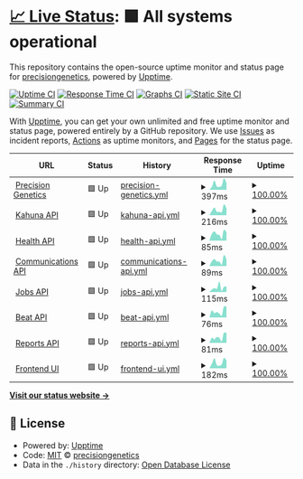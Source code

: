 # [📈 Live Status](https://precisiongenetics.github.io/status-page): <!--live status--> **🟩 All systems operational**

This repository contains the open-source uptime monitor and status page for [precisiongenetics](https://precisiongenetics.github.io/status-page), powered by [Upptime](https://github.com/upptime/upptime).

[![Uptime CI](https://github.com/precisiongenetics/status-page/workflows/Uptime%20CI/badge.svg)](https://github.com/precisiongenetics/status-page/actions?query=workflow%3A%22Uptime+CI%22)
[![Response Time CI](https://github.com/precisiongenetics/status-page/workflows/Response%20Time%20CI/badge.svg)](https://github.com/precisiongenetics/status-page/actions?query=workflow%3A%22Response+Time+CI%22)
[![Graphs CI](https://github.com/precisiongenetics/status-page/workflows/Graphs%20CI/badge.svg)](https://github.com/precisiongenetics/status-page/actions?query=workflow%3A%22Graphs+CI%22)
[![Static Site CI](https://github.com/precisiongenetics/status-page/workflows/Static%20Site%20CI/badge.svg)](https://github.com/precisiongenetics/status-page/actions?query=workflow%3A%22Static+Site+CI%22)
[![Summary CI](https://github.com/precisiongenetics/status-page/workflows/Summary%20CI/badge.svg)](https://github.com/precisiongenetics/status-page/actions?query=workflow%3A%22Summary+CI%22)

With [Upptime](https://upptime.js.org), you can get your own unlimited and free uptime monitor and status page, powered entirely by a GitHub repository. We use [Issues](https://github.com/precisiongenetics/status-page/issues) as incident reports, [Actions](https://github.com/precisiongenetics/status-page/actions) as uptime monitors, and [Pages](https://precisiongenetics.github.io/status-page) for the status page.

<!--start: status pages-->
<!-- This summary is generated by Upptime (https://github.com/upptime/upptime) -->
<!-- Do not edit this manually, your changes will be overwritten -->
<!-- prettier-ignore -->
| URL | Status | History | Response Time | Uptime |
| --- | ------ | ------- | ------------- | ------ |
| <img alt="" src="https://icons.duckduckgo.com/ip3/www.precisiongenetics.com.ico" height="13"> [Precision Genetics](https://www.precisiongenetics.com) | 🟩 Up | [precision-genetics.yml](https://github.com/precisiongenetics/status-page/commits/HEAD/history/precision-genetics.yml) | <details><summary><img alt="Response time graph" src="./graphs/precision-genetics/response-time-week.png" height="20"> 397ms</summary><br><a href="https://status.precisiongenetics.com/history/precision-genetics"><img alt="Response time 602" src="https://img.shields.io/endpoint?url=https%3A%2F%2Fraw.githubusercontent.com%2Fprecisiongenetics%2Fstatus-page%2FHEAD%2Fapi%2Fprecision-genetics%2Fresponse-time.json"></a><br><a href="https://status.precisiongenetics.com/history/precision-genetics"><img alt="24-hour response time 466" src="https://img.shields.io/endpoint?url=https%3A%2F%2Fraw.githubusercontent.com%2Fprecisiongenetics%2Fstatus-page%2FHEAD%2Fapi%2Fprecision-genetics%2Fresponse-time-day.json"></a><br><a href="https://status.precisiongenetics.com/history/precision-genetics"><img alt="7-day response time 397" src="https://img.shields.io/endpoint?url=https%3A%2F%2Fraw.githubusercontent.com%2Fprecisiongenetics%2Fstatus-page%2FHEAD%2Fapi%2Fprecision-genetics%2Fresponse-time-week.json"></a><br><a href="https://status.precisiongenetics.com/history/precision-genetics"><img alt="30-day response time 469" src="https://img.shields.io/endpoint?url=https%3A%2F%2Fraw.githubusercontent.com%2Fprecisiongenetics%2Fstatus-page%2FHEAD%2Fapi%2Fprecision-genetics%2Fresponse-time-month.json"></a><br><a href="https://status.precisiongenetics.com/history/precision-genetics"><img alt="1-year response time 602" src="https://img.shields.io/endpoint?url=https%3A%2F%2Fraw.githubusercontent.com%2Fprecisiongenetics%2Fstatus-page%2FHEAD%2Fapi%2Fprecision-genetics%2Fresponse-time-year.json"></a></details> | <details><summary><a href="https://status.precisiongenetics.com/history/precision-genetics">100.00%</a></summary><a href="https://status.precisiongenetics.com/history/precision-genetics"><img alt="All-time uptime 100.00%" src="https://img.shields.io/endpoint?url=https%3A%2F%2Fraw.githubusercontent.com%2Fprecisiongenetics%2Fstatus-page%2FHEAD%2Fapi%2Fprecision-genetics%2Fuptime.json"></a><br><a href="https://status.precisiongenetics.com/history/precision-genetics"><img alt="24-hour uptime 100.00%" src="https://img.shields.io/endpoint?url=https%3A%2F%2Fraw.githubusercontent.com%2Fprecisiongenetics%2Fstatus-page%2FHEAD%2Fapi%2Fprecision-genetics%2Fuptime-day.json"></a><br><a href="https://status.precisiongenetics.com/history/precision-genetics"><img alt="7-day uptime 100.00%" src="https://img.shields.io/endpoint?url=https%3A%2F%2Fraw.githubusercontent.com%2Fprecisiongenetics%2Fstatus-page%2FHEAD%2Fapi%2Fprecision-genetics%2Fuptime-week.json"></a><br><a href="https://status.precisiongenetics.com/history/precision-genetics"><img alt="30-day uptime 100.00%" src="https://img.shields.io/endpoint?url=https%3A%2F%2Fraw.githubusercontent.com%2Fprecisiongenetics%2Fstatus-page%2FHEAD%2Fapi%2Fprecision-genetics%2Fuptime-month.json"></a><br><a href="https://status.precisiongenetics.com/history/precision-genetics"><img alt="1-year uptime 100.00%" src="https://img.shields.io/endpoint?url=https%3A%2F%2Fraw.githubusercontent.com%2Fprecisiongenetics%2Fstatus-page%2FHEAD%2Fapi%2Fprecision-genetics%2Fuptime-year.json"></a></details>
| <img alt="" src="https://icons.duckduckgo.com/ip3/api.precisiongenetics.com.ico" height="13"> [Kahuna API](https://api.precisiongenetics.com/kahuna/v1/status) | 🟩 Up | [kahuna-api.yml](https://github.com/precisiongenetics/status-page/commits/HEAD/history/kahuna-api.yml) | <details><summary><img alt="Response time graph" src="./graphs/kahuna-api/response-time-week.png" height="20"> 216ms</summary><br><a href="https://status.precisiongenetics.com/history/kahuna-api"><img alt="Response time 252" src="https://img.shields.io/endpoint?url=https%3A%2F%2Fraw.githubusercontent.com%2Fprecisiongenetics%2Fstatus-page%2FHEAD%2Fapi%2Fkahuna-api%2Fresponse-time.json"></a><br><a href="https://status.precisiongenetics.com/history/kahuna-api"><img alt="24-hour response time 267" src="https://img.shields.io/endpoint?url=https%3A%2F%2Fraw.githubusercontent.com%2Fprecisiongenetics%2Fstatus-page%2FHEAD%2Fapi%2Fkahuna-api%2Fresponse-time-day.json"></a><br><a href="https://status.precisiongenetics.com/history/kahuna-api"><img alt="7-day response time 216" src="https://img.shields.io/endpoint?url=https%3A%2F%2Fraw.githubusercontent.com%2Fprecisiongenetics%2Fstatus-page%2FHEAD%2Fapi%2Fkahuna-api%2Fresponse-time-week.json"></a><br><a href="https://status.precisiongenetics.com/history/kahuna-api"><img alt="30-day response time 251" src="https://img.shields.io/endpoint?url=https%3A%2F%2Fraw.githubusercontent.com%2Fprecisiongenetics%2Fstatus-page%2FHEAD%2Fapi%2Fkahuna-api%2Fresponse-time-month.json"></a><br><a href="https://status.precisiongenetics.com/history/kahuna-api"><img alt="1-year response time 252" src="https://img.shields.io/endpoint?url=https%3A%2F%2Fraw.githubusercontent.com%2Fprecisiongenetics%2Fstatus-page%2FHEAD%2Fapi%2Fkahuna-api%2Fresponse-time-year.json"></a></details> | <details><summary><a href="https://status.precisiongenetics.com/history/kahuna-api">100.00%</a></summary><a href="https://status.precisiongenetics.com/history/kahuna-api"><img alt="All-time uptime 100.00%" src="https://img.shields.io/endpoint?url=https%3A%2F%2Fraw.githubusercontent.com%2Fprecisiongenetics%2Fstatus-page%2FHEAD%2Fapi%2Fkahuna-api%2Fuptime.json"></a><br><a href="https://status.precisiongenetics.com/history/kahuna-api"><img alt="24-hour uptime 100.00%" src="https://img.shields.io/endpoint?url=https%3A%2F%2Fraw.githubusercontent.com%2Fprecisiongenetics%2Fstatus-page%2FHEAD%2Fapi%2Fkahuna-api%2Fuptime-day.json"></a><br><a href="https://status.precisiongenetics.com/history/kahuna-api"><img alt="7-day uptime 100.00%" src="https://img.shields.io/endpoint?url=https%3A%2F%2Fraw.githubusercontent.com%2Fprecisiongenetics%2Fstatus-page%2FHEAD%2Fapi%2Fkahuna-api%2Fuptime-week.json"></a><br><a href="https://status.precisiongenetics.com/history/kahuna-api"><img alt="30-day uptime 100.00%" src="https://img.shields.io/endpoint?url=https%3A%2F%2Fraw.githubusercontent.com%2Fprecisiongenetics%2Fstatus-page%2FHEAD%2Fapi%2Fkahuna-api%2Fuptime-month.json"></a><br><a href="https://status.precisiongenetics.com/history/kahuna-api"><img alt="1-year uptime 100.00%" src="https://img.shields.io/endpoint?url=https%3A%2F%2Fraw.githubusercontent.com%2Fprecisiongenetics%2Fstatus-page%2FHEAD%2Fapi%2Fkahuna-api%2Fuptime-year.json"></a></details>
| <img alt="" src="https://icons.duckduckgo.com/ip3/api.precisiongenetics.com.ico" height="13"> [Health API](https://api.precisiongenetics.com/health/v1/status) | 🟩 Up | [health-api.yml](https://github.com/precisiongenetics/status-page/commits/HEAD/history/health-api.yml) | <details><summary><img alt="Response time graph" src="./graphs/health-api/response-time-week.png" height="20"> 85ms</summary><br><a href="https://status.precisiongenetics.com/history/health-api"><img alt="Response time 75" src="https://img.shields.io/endpoint?url=https%3A%2F%2Fraw.githubusercontent.com%2Fprecisiongenetics%2Fstatus-page%2FHEAD%2Fapi%2Fhealth-api%2Fresponse-time.json"></a><br><a href="https://status.precisiongenetics.com/history/health-api"><img alt="24-hour response time 103" src="https://img.shields.io/endpoint?url=https%3A%2F%2Fraw.githubusercontent.com%2Fprecisiongenetics%2Fstatus-page%2FHEAD%2Fapi%2Fhealth-api%2Fresponse-time-day.json"></a><br><a href="https://status.precisiongenetics.com/history/health-api"><img alt="7-day response time 85" src="https://img.shields.io/endpoint?url=https%3A%2F%2Fraw.githubusercontent.com%2Fprecisiongenetics%2Fstatus-page%2FHEAD%2Fapi%2Fhealth-api%2Fresponse-time-week.json"></a><br><a href="https://status.precisiongenetics.com/history/health-api"><img alt="30-day response time 82" src="https://img.shields.io/endpoint?url=https%3A%2F%2Fraw.githubusercontent.com%2Fprecisiongenetics%2Fstatus-page%2FHEAD%2Fapi%2Fhealth-api%2Fresponse-time-month.json"></a><br><a href="https://status.precisiongenetics.com/history/health-api"><img alt="1-year response time 75" src="https://img.shields.io/endpoint?url=https%3A%2F%2Fraw.githubusercontent.com%2Fprecisiongenetics%2Fstatus-page%2FHEAD%2Fapi%2Fhealth-api%2Fresponse-time-year.json"></a></details> | <details><summary><a href="https://status.precisiongenetics.com/history/health-api">100.00%</a></summary><a href="https://status.precisiongenetics.com/history/health-api"><img alt="All-time uptime 100.00%" src="https://img.shields.io/endpoint?url=https%3A%2F%2Fraw.githubusercontent.com%2Fprecisiongenetics%2Fstatus-page%2FHEAD%2Fapi%2Fhealth-api%2Fuptime.json"></a><br><a href="https://status.precisiongenetics.com/history/health-api"><img alt="24-hour uptime 100.00%" src="https://img.shields.io/endpoint?url=https%3A%2F%2Fraw.githubusercontent.com%2Fprecisiongenetics%2Fstatus-page%2FHEAD%2Fapi%2Fhealth-api%2Fuptime-day.json"></a><br><a href="https://status.precisiongenetics.com/history/health-api"><img alt="7-day uptime 100.00%" src="https://img.shields.io/endpoint?url=https%3A%2F%2Fraw.githubusercontent.com%2Fprecisiongenetics%2Fstatus-page%2FHEAD%2Fapi%2Fhealth-api%2Fuptime-week.json"></a><br><a href="https://status.precisiongenetics.com/history/health-api"><img alt="30-day uptime 100.00%" src="https://img.shields.io/endpoint?url=https%3A%2F%2Fraw.githubusercontent.com%2Fprecisiongenetics%2Fstatus-page%2FHEAD%2Fapi%2Fhealth-api%2Fuptime-month.json"></a><br><a href="https://status.precisiongenetics.com/history/health-api"><img alt="1-year uptime 100.00%" src="https://img.shields.io/endpoint?url=https%3A%2F%2Fraw.githubusercontent.com%2Fprecisiongenetics%2Fstatus-page%2FHEAD%2Fapi%2Fhealth-api%2Fuptime-year.json"></a></details>
| <img alt="" src="https://icons.duckduckgo.com/ip3/api.precisiongenetics.com.ico" height="13"> [Communications API](https://api.precisiongenetics.com/email/v1/status) | 🟩 Up | [communications-api.yml](https://github.com/precisiongenetics/status-page/commits/HEAD/history/communications-api.yml) | <details><summary><img alt="Response time graph" src="./graphs/communications-api/response-time-week.png" height="20"> 89ms</summary><br><a href="https://status.precisiongenetics.com/history/communications-api"><img alt="Response time 78" src="https://img.shields.io/endpoint?url=https%3A%2F%2Fraw.githubusercontent.com%2Fprecisiongenetics%2Fstatus-page%2FHEAD%2Fapi%2Fcommunications-api%2Fresponse-time.json"></a><br><a href="https://status.precisiongenetics.com/history/communications-api"><img alt="24-hour response time 108" src="https://img.shields.io/endpoint?url=https%3A%2F%2Fraw.githubusercontent.com%2Fprecisiongenetics%2Fstatus-page%2FHEAD%2Fapi%2Fcommunications-api%2Fresponse-time-day.json"></a><br><a href="https://status.precisiongenetics.com/history/communications-api"><img alt="7-day response time 89" src="https://img.shields.io/endpoint?url=https%3A%2F%2Fraw.githubusercontent.com%2Fprecisiongenetics%2Fstatus-page%2FHEAD%2Fapi%2Fcommunications-api%2Fresponse-time-week.json"></a><br><a href="https://status.precisiongenetics.com/history/communications-api"><img alt="30-day response time 101" src="https://img.shields.io/endpoint?url=https%3A%2F%2Fraw.githubusercontent.com%2Fprecisiongenetics%2Fstatus-page%2FHEAD%2Fapi%2Fcommunications-api%2Fresponse-time-month.json"></a><br><a href="https://status.precisiongenetics.com/history/communications-api"><img alt="1-year response time 78" src="https://img.shields.io/endpoint?url=https%3A%2F%2Fraw.githubusercontent.com%2Fprecisiongenetics%2Fstatus-page%2FHEAD%2Fapi%2Fcommunications-api%2Fresponse-time-year.json"></a></details> | <details><summary><a href="https://status.precisiongenetics.com/history/communications-api">100.00%</a></summary><a href="https://status.precisiongenetics.com/history/communications-api"><img alt="All-time uptime 100.00%" src="https://img.shields.io/endpoint?url=https%3A%2F%2Fraw.githubusercontent.com%2Fprecisiongenetics%2Fstatus-page%2FHEAD%2Fapi%2Fcommunications-api%2Fuptime.json"></a><br><a href="https://status.precisiongenetics.com/history/communications-api"><img alt="24-hour uptime 100.00%" src="https://img.shields.io/endpoint?url=https%3A%2F%2Fraw.githubusercontent.com%2Fprecisiongenetics%2Fstatus-page%2FHEAD%2Fapi%2Fcommunications-api%2Fuptime-day.json"></a><br><a href="https://status.precisiongenetics.com/history/communications-api"><img alt="7-day uptime 100.00%" src="https://img.shields.io/endpoint?url=https%3A%2F%2Fraw.githubusercontent.com%2Fprecisiongenetics%2Fstatus-page%2FHEAD%2Fapi%2Fcommunications-api%2Fuptime-week.json"></a><br><a href="https://status.precisiongenetics.com/history/communications-api"><img alt="30-day uptime 100.00%" src="https://img.shields.io/endpoint?url=https%3A%2F%2Fraw.githubusercontent.com%2Fprecisiongenetics%2Fstatus-page%2FHEAD%2Fapi%2Fcommunications-api%2Fuptime-month.json"></a><br><a href="https://status.precisiongenetics.com/history/communications-api"><img alt="1-year uptime 100.00%" src="https://img.shields.io/endpoint?url=https%3A%2F%2Fraw.githubusercontent.com%2Fprecisiongenetics%2Fstatus-page%2FHEAD%2Fapi%2Fcommunications-api%2Fuptime-year.json"></a></details>
| <img alt="" src="https://icons.duckduckgo.com/ip3/api.precisiongenetics.com.ico" height="13"> [Jobs API](https://api.precisiongenetics.com/jobs/v1/status) | 🟩 Up | [jobs-api.yml](https://github.com/precisiongenetics/status-page/commits/HEAD/history/jobs-api.yml) | <details><summary><img alt="Response time graph" src="./graphs/jobs-api/response-time-week.png" height="20"> 115ms</summary><br><a href="https://status.precisiongenetics.com/history/jobs-api"><img alt="Response time 77" src="https://img.shields.io/endpoint?url=https%3A%2F%2Fraw.githubusercontent.com%2Fprecisiongenetics%2Fstatus-page%2FHEAD%2Fapi%2Fjobs-api%2Fresponse-time.json"></a><br><a href="https://status.precisiongenetics.com/history/jobs-api"><img alt="24-hour response time 141" src="https://img.shields.io/endpoint?url=https%3A%2F%2Fraw.githubusercontent.com%2Fprecisiongenetics%2Fstatus-page%2FHEAD%2Fapi%2Fjobs-api%2Fresponse-time-day.json"></a><br><a href="https://status.precisiongenetics.com/history/jobs-api"><img alt="7-day response time 115" src="https://img.shields.io/endpoint?url=https%3A%2F%2Fraw.githubusercontent.com%2Fprecisiongenetics%2Fstatus-page%2FHEAD%2Fapi%2Fjobs-api%2Fresponse-time-week.json"></a><br><a href="https://status.precisiongenetics.com/history/jobs-api"><img alt="30-day response time 103" src="https://img.shields.io/endpoint?url=https%3A%2F%2Fraw.githubusercontent.com%2Fprecisiongenetics%2Fstatus-page%2FHEAD%2Fapi%2Fjobs-api%2Fresponse-time-month.json"></a><br><a href="https://status.precisiongenetics.com/history/jobs-api"><img alt="1-year response time 77" src="https://img.shields.io/endpoint?url=https%3A%2F%2Fraw.githubusercontent.com%2Fprecisiongenetics%2Fstatus-page%2FHEAD%2Fapi%2Fjobs-api%2Fresponse-time-year.json"></a></details> | <details><summary><a href="https://status.precisiongenetics.com/history/jobs-api">100.00%</a></summary><a href="https://status.precisiongenetics.com/history/jobs-api"><img alt="All-time uptime 100.00%" src="https://img.shields.io/endpoint?url=https%3A%2F%2Fraw.githubusercontent.com%2Fprecisiongenetics%2Fstatus-page%2FHEAD%2Fapi%2Fjobs-api%2Fuptime.json"></a><br><a href="https://status.precisiongenetics.com/history/jobs-api"><img alt="24-hour uptime 100.00%" src="https://img.shields.io/endpoint?url=https%3A%2F%2Fraw.githubusercontent.com%2Fprecisiongenetics%2Fstatus-page%2FHEAD%2Fapi%2Fjobs-api%2Fuptime-day.json"></a><br><a href="https://status.precisiongenetics.com/history/jobs-api"><img alt="7-day uptime 100.00%" src="https://img.shields.io/endpoint?url=https%3A%2F%2Fraw.githubusercontent.com%2Fprecisiongenetics%2Fstatus-page%2FHEAD%2Fapi%2Fjobs-api%2Fuptime-week.json"></a><br><a href="https://status.precisiongenetics.com/history/jobs-api"><img alt="30-day uptime 100.00%" src="https://img.shields.io/endpoint?url=https%3A%2F%2Fraw.githubusercontent.com%2Fprecisiongenetics%2Fstatus-page%2FHEAD%2Fapi%2Fjobs-api%2Fuptime-month.json"></a><br><a href="https://status.precisiongenetics.com/history/jobs-api"><img alt="1-year uptime 100.00%" src="https://img.shields.io/endpoint?url=https%3A%2F%2Fraw.githubusercontent.com%2Fprecisiongenetics%2Fstatus-page%2FHEAD%2Fapi%2Fjobs-api%2Fuptime-year.json"></a></details>
| <img alt="" src="https://icons.duckduckgo.com/ip3/api.precisiongenetics.com.ico" height="13"> [Beat API](https://api.precisiongenetics.com/beat/v1/status) | 🟩 Up | [beat-api.yml](https://github.com/precisiongenetics/status-page/commits/HEAD/history/beat-api.yml) | <details><summary><img alt="Response time graph" src="./graphs/beat-api/response-time-week.png" height="20"> 76ms</summary><br><a href="https://status.precisiongenetics.com/history/beat-api"><img alt="Response time 70" src="https://img.shields.io/endpoint?url=https%3A%2F%2Fraw.githubusercontent.com%2Fprecisiongenetics%2Fstatus-page%2FHEAD%2Fapi%2Fbeat-api%2Fresponse-time.json"></a><br><a href="https://status.precisiongenetics.com/history/beat-api"><img alt="24-hour response time 136" src="https://img.shields.io/endpoint?url=https%3A%2F%2Fraw.githubusercontent.com%2Fprecisiongenetics%2Fstatus-page%2FHEAD%2Fapi%2Fbeat-api%2Fresponse-time-day.json"></a><br><a href="https://status.precisiongenetics.com/history/beat-api"><img alt="7-day response time 76" src="https://img.shields.io/endpoint?url=https%3A%2F%2Fraw.githubusercontent.com%2Fprecisiongenetics%2Fstatus-page%2FHEAD%2Fapi%2Fbeat-api%2Fresponse-time-week.json"></a><br><a href="https://status.precisiongenetics.com/history/beat-api"><img alt="30-day response time 84" src="https://img.shields.io/endpoint?url=https%3A%2F%2Fraw.githubusercontent.com%2Fprecisiongenetics%2Fstatus-page%2FHEAD%2Fapi%2Fbeat-api%2Fresponse-time-month.json"></a><br><a href="https://status.precisiongenetics.com/history/beat-api"><img alt="1-year response time 70" src="https://img.shields.io/endpoint?url=https%3A%2F%2Fraw.githubusercontent.com%2Fprecisiongenetics%2Fstatus-page%2FHEAD%2Fapi%2Fbeat-api%2Fresponse-time-year.json"></a></details> | <details><summary><a href="https://status.precisiongenetics.com/history/beat-api">100.00%</a></summary><a href="https://status.precisiongenetics.com/history/beat-api"><img alt="All-time uptime 100.00%" src="https://img.shields.io/endpoint?url=https%3A%2F%2Fraw.githubusercontent.com%2Fprecisiongenetics%2Fstatus-page%2FHEAD%2Fapi%2Fbeat-api%2Fuptime.json"></a><br><a href="https://status.precisiongenetics.com/history/beat-api"><img alt="24-hour uptime 100.00%" src="https://img.shields.io/endpoint?url=https%3A%2F%2Fraw.githubusercontent.com%2Fprecisiongenetics%2Fstatus-page%2FHEAD%2Fapi%2Fbeat-api%2Fuptime-day.json"></a><br><a href="https://status.precisiongenetics.com/history/beat-api"><img alt="7-day uptime 100.00%" src="https://img.shields.io/endpoint?url=https%3A%2F%2Fraw.githubusercontent.com%2Fprecisiongenetics%2Fstatus-page%2FHEAD%2Fapi%2Fbeat-api%2Fuptime-week.json"></a><br><a href="https://status.precisiongenetics.com/history/beat-api"><img alt="30-day uptime 100.00%" src="https://img.shields.io/endpoint?url=https%3A%2F%2Fraw.githubusercontent.com%2Fprecisiongenetics%2Fstatus-page%2FHEAD%2Fapi%2Fbeat-api%2Fuptime-month.json"></a><br><a href="https://status.precisiongenetics.com/history/beat-api"><img alt="1-year uptime 100.00%" src="https://img.shields.io/endpoint?url=https%3A%2F%2Fraw.githubusercontent.com%2Fprecisiongenetics%2Fstatus-page%2FHEAD%2Fapi%2Fbeat-api%2Fuptime-year.json"></a></details>
| <img alt="" src="https://icons.duckduckgo.com/ip3/api.precisiongenetics.com.ico" height="13"> [Reports API](https://api.precisiongenetics.com/reports/v1/status) | 🟩 Up | [reports-api.yml](https://github.com/precisiongenetics/status-page/commits/HEAD/history/reports-api.yml) | <details><summary><img alt="Response time graph" src="./graphs/reports-api/response-time-week.png" height="20"> 81ms</summary><br><a href="https://status.precisiongenetics.com/history/reports-api"><img alt="Response time 78" src="https://img.shields.io/endpoint?url=https%3A%2F%2Fraw.githubusercontent.com%2Fprecisiongenetics%2Fstatus-page%2FHEAD%2Fapi%2Freports-api%2Fresponse-time.json"></a><br><a href="https://status.precisiongenetics.com/history/reports-api"><img alt="24-hour response time 140" src="https://img.shields.io/endpoint?url=https%3A%2F%2Fraw.githubusercontent.com%2Fprecisiongenetics%2Fstatus-page%2FHEAD%2Fapi%2Freports-api%2Fresponse-time-day.json"></a><br><a href="https://status.precisiongenetics.com/history/reports-api"><img alt="7-day response time 81" src="https://img.shields.io/endpoint?url=https%3A%2F%2Fraw.githubusercontent.com%2Fprecisiongenetics%2Fstatus-page%2FHEAD%2Fapi%2Freports-api%2Fresponse-time-week.json"></a><br><a href="https://status.precisiongenetics.com/history/reports-api"><img alt="30-day response time 80" src="https://img.shields.io/endpoint?url=https%3A%2F%2Fraw.githubusercontent.com%2Fprecisiongenetics%2Fstatus-page%2FHEAD%2Fapi%2Freports-api%2Fresponse-time-month.json"></a><br><a href="https://status.precisiongenetics.com/history/reports-api"><img alt="1-year response time 78" src="https://img.shields.io/endpoint?url=https%3A%2F%2Fraw.githubusercontent.com%2Fprecisiongenetics%2Fstatus-page%2FHEAD%2Fapi%2Freports-api%2Fresponse-time-year.json"></a></details> | <details><summary><a href="https://status.precisiongenetics.com/history/reports-api">100.00%</a></summary><a href="https://status.precisiongenetics.com/history/reports-api"><img alt="All-time uptime 100.00%" src="https://img.shields.io/endpoint?url=https%3A%2F%2Fraw.githubusercontent.com%2Fprecisiongenetics%2Fstatus-page%2FHEAD%2Fapi%2Freports-api%2Fuptime.json"></a><br><a href="https://status.precisiongenetics.com/history/reports-api"><img alt="24-hour uptime 100.00%" src="https://img.shields.io/endpoint?url=https%3A%2F%2Fraw.githubusercontent.com%2Fprecisiongenetics%2Fstatus-page%2FHEAD%2Fapi%2Freports-api%2Fuptime-day.json"></a><br><a href="https://status.precisiongenetics.com/history/reports-api"><img alt="7-day uptime 100.00%" src="https://img.shields.io/endpoint?url=https%3A%2F%2Fraw.githubusercontent.com%2Fprecisiongenetics%2Fstatus-page%2FHEAD%2Fapi%2Freports-api%2Fuptime-week.json"></a><br><a href="https://status.precisiongenetics.com/history/reports-api"><img alt="30-day uptime 100.00%" src="https://img.shields.io/endpoint?url=https%3A%2F%2Fraw.githubusercontent.com%2Fprecisiongenetics%2Fstatus-page%2FHEAD%2Fapi%2Freports-api%2Fuptime-month.json"></a><br><a href="https://status.precisiongenetics.com/history/reports-api"><img alt="1-year uptime 100.00%" src="https://img.shields.io/endpoint?url=https%3A%2F%2Fraw.githubusercontent.com%2Fprecisiongenetics%2Fstatus-page%2FHEAD%2Fapi%2Freports-api%2Fuptime-year.json"></a></details>
| <img alt="" src="https://icons.duckduckgo.com/ip3/qrm.precisiongenetics.com.ico" height="13"> [Frontend UI](https://qrm.precisiongenetics.com/auth/login) | 🟩 Up | [frontend-ui.yml](https://github.com/precisiongenetics/status-page/commits/HEAD/history/frontend-ui.yml) | <details><summary><img alt="Response time graph" src="./graphs/frontend-ui/response-time-week.png" height="20"> 182ms</summary><br><a href="https://status.precisiongenetics.com/history/frontend-ui"><img alt="Response time 214" src="https://img.shields.io/endpoint?url=https%3A%2F%2Fraw.githubusercontent.com%2Fprecisiongenetics%2Fstatus-page%2FHEAD%2Fapi%2Ffrontend-ui%2Fresponse-time.json"></a><br><a href="https://status.precisiongenetics.com/history/frontend-ui"><img alt="24-hour response time 243" src="https://img.shields.io/endpoint?url=https%3A%2F%2Fraw.githubusercontent.com%2Fprecisiongenetics%2Fstatus-page%2FHEAD%2Fapi%2Ffrontend-ui%2Fresponse-time-day.json"></a><br><a href="https://status.precisiongenetics.com/history/frontend-ui"><img alt="7-day response time 182" src="https://img.shields.io/endpoint?url=https%3A%2F%2Fraw.githubusercontent.com%2Fprecisiongenetics%2Fstatus-page%2FHEAD%2Fapi%2Ffrontend-ui%2Fresponse-time-week.json"></a><br><a href="https://status.precisiongenetics.com/history/frontend-ui"><img alt="30-day response time 203" src="https://img.shields.io/endpoint?url=https%3A%2F%2Fraw.githubusercontent.com%2Fprecisiongenetics%2Fstatus-page%2FHEAD%2Fapi%2Ffrontend-ui%2Fresponse-time-month.json"></a><br><a href="https://status.precisiongenetics.com/history/frontend-ui"><img alt="1-year response time 214" src="https://img.shields.io/endpoint?url=https%3A%2F%2Fraw.githubusercontent.com%2Fprecisiongenetics%2Fstatus-page%2FHEAD%2Fapi%2Ffrontend-ui%2Fresponse-time-year.json"></a></details> | <details><summary><a href="https://status.precisiongenetics.com/history/frontend-ui">100.00%</a></summary><a href="https://status.precisiongenetics.com/history/frontend-ui"><img alt="All-time uptime 100.00%" src="https://img.shields.io/endpoint?url=https%3A%2F%2Fraw.githubusercontent.com%2Fprecisiongenetics%2Fstatus-page%2FHEAD%2Fapi%2Ffrontend-ui%2Fuptime.json"></a><br><a href="https://status.precisiongenetics.com/history/frontend-ui"><img alt="24-hour uptime 100.00%" src="https://img.shields.io/endpoint?url=https%3A%2F%2Fraw.githubusercontent.com%2Fprecisiongenetics%2Fstatus-page%2FHEAD%2Fapi%2Ffrontend-ui%2Fuptime-day.json"></a><br><a href="https://status.precisiongenetics.com/history/frontend-ui"><img alt="7-day uptime 100.00%" src="https://img.shields.io/endpoint?url=https%3A%2F%2Fraw.githubusercontent.com%2Fprecisiongenetics%2Fstatus-page%2FHEAD%2Fapi%2Ffrontend-ui%2Fuptime-week.json"></a><br><a href="https://status.precisiongenetics.com/history/frontend-ui"><img alt="30-day uptime 100.00%" src="https://img.shields.io/endpoint?url=https%3A%2F%2Fraw.githubusercontent.com%2Fprecisiongenetics%2Fstatus-page%2FHEAD%2Fapi%2Ffrontend-ui%2Fuptime-month.json"></a><br><a href="https://status.precisiongenetics.com/history/frontend-ui"><img alt="1-year uptime 100.00%" src="https://img.shields.io/endpoint?url=https%3A%2F%2Fraw.githubusercontent.com%2Fprecisiongenetics%2Fstatus-page%2FHEAD%2Fapi%2Ffrontend-ui%2Fuptime-year.json"></a></details>

<!--end: status pages-->

[**Visit our status website →**](https://precisiongenetics.github.io/status-page)

## 📄 License

- Powered by: [Upptime](https://github.com/upptime/upptime)
- Code: [MIT](./LICENSE) © [precisiongenetics](https://precisiongenetics.github.io/status-page)
- Data in the `./history` directory: [Open Database License](https://opendatacommons.org/licenses/odbl/1-0/)
